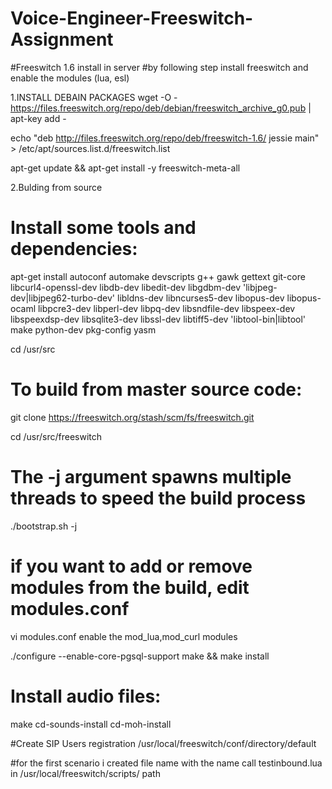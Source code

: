 # Voice-Engineer-Freeswitch-Assignment
#Freeswitch 1.6 install in server
#by following step install freeswitch and  enable the modules (lua, esl)

1.INSTALL DEBAIN PACKAGES
wget -O - https://files.freeswitch.org/repo/deb/debian/freeswitch_archive_g0.pub | apt-key add -
 
echo "deb http://files.freeswitch.org/repo/deb/freeswitch-1.6/ jessie main" > /etc/apt/sources.list.d/freeswitch.list

apt-get update && apt-get install -y freeswitch-meta-all

2.Bulding from source

# Install some tools and dependencies:
apt-get install autoconf automake devscripts g++ gawk gettext git-core libcurl4-openssl-dev
libdb-dev libedit-dev libgdbm-dev 'libjpeg-dev|libjpeg62-turbo-dev' libldns-dev
libncurses5-dev libopus-dev libopus-ocaml libpcre3-dev libperl-dev libpq-dev libsndfile-dev
libspeex-dev libspeexdsp-dev libsqlite3-dev libssl-dev libtiff5-dev 'libtool-bin|libtool'
make python-dev pkg-config yasm

cd /usr/src
  
# To build from master source code:
git clone https://freeswitch.org/stash/scm/fs/freeswitch.git
 
cd /usr/src/freeswitch

# The -j argument spawns multiple threads to speed the build process 
./bootstrap.sh -j

# if you want to add or remove modules from the build, edit modules.conf
vi modules.conf
enable the mod_lua,mod_curl modules

./configure --enable-core-pgsql-support
make && make install
 
# Install audio files:
make cd-sounds-install cd-moh-install

#Create SIP Users registration
/usr/local/freeswitch/conf/directory/default

#for the first scenario
i created file name with the name call testinbound.lua in /usr/local/freeswitch/scripts/ path

